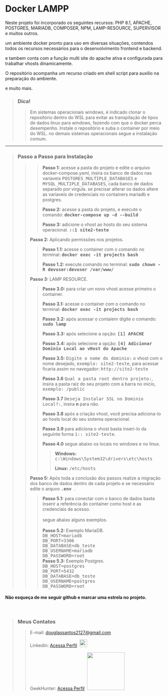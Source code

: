 # Docker LAMPP

Neste projeto foi incorporado os seguintes recursos: PHP 8.1, APACHE, POSTGRES, MARIADB, COMPOSER, NPM, LAMP-RESOURCE, SUPERVISOR e muitos outros.

um ambiente docker pronto para uso em diversas situações, contendos todos os recursos necessários para o desenvolvimento frontend e backend.

e tambem conta com a função multi site do apache ativa e configurada para trabalhar vhosts dinamicamente.

O repositório acompanha um recurso criado em shell script para auxilio na preparação do ambiente.

e muito mais.

> ### Dica!
> > Em sistemas operacionais windows, é indicado clonar o repositório dentro do WSL para evitar as transpilação de tipos de dados linux para windows, fazendo com que o docker perca desempenho.
> > Instale o repositório e suba o container por meio do WSL.
> > no demais sistemas operacionais segue a instalação comum. 

----------------------------------------------------------------------------------------------------------------------
> ### Passo a Passo para Instalação  
> > > **Passo 1:** acesse a pasta do projeto e edite o arquivo docker-compose.yaml, insira os banco de dados nas variaveis <kbd>POSTGRES_MULTIPLE_DATABASES</kbd> e <kbd>MYSQL_MULTIPLE_DATABASES</kbd>, cada banco de dados separado por virgula. se precisar alterar os dados altere as variaveis de credenciais no containers mariadb e postgres.
> > > 
> > > **Passo 2:** acesse a pasta do projeto, e execute o comando:  <kbd>**docker-compose up -d --build**</kbd>
> > >
> > > **Passo 3:** adicione o vhost ao hosts do seu sistema operacional. <kbd>**::1 site2-teste** </kbd>
> >
> > **Passo 2:** Aplicando permissões nos projetos.
> > > **Passo 1.1:** acesse o container com o comando no terminal: <kbd>**docker exec -it projects bash**</kbd>
> > >
> > > **Passo 1.2:** execute comando no terminal: <kbd> **sudo chown -R devuser:devuser /var/www/** </kbd>
> >
> > **Passo 3:** LAMP RESOURCE.
> > > **Passo 3.0:** para criar um novo vhost acesse primeiro o container.</kbd>
> > >
> > > **Passo 3.1:** acesse o container com o comando no terminal: <kbd>**docker exec -it projects bash**</kbd>
> > >
> > > **Passo 3.2:** após acessar o contaienr digite o comando: <kbd> **sudo lamp** </kbd>
> > >
> > > **Passo 3.3:** após selecione a opção: <kbd> **[1] APACHE** </kbd>
> > >
> > > **Passo 3.4:** após selecione a opção: <kbd> **[4] Adicionar Dominio Local ao vHost do Apache** </kbd>
> > >
> > > **Passo 3.5:** <kbd>Digite o nome do dominio:</kbd> o vhost com o nome desejado,  <kbd>exemplo: site2-teste</kbd>, para acessar ficaria assim no navegador:  <kbd>http://site2-teste</kbd>
> > >
> > > **Passo 3.6** <kbd>Qual a pasta root dentro projeto:</kbd>, insira a pasta raiz do seu projeto com a barra no inicio, <kbd>exemplo: /public</kbd>
> > >
> > > **Passo 3.7** <kbd>Deseja Instalar SSL no Dominio Local?:</kbd>, insira **n** para não.
> > >
> > > **Passo 3.8** após a criação vhost, você precisa adiciona-lo ao hosts local do seu sistema operacional.
> > >
> > > **Passo 3.9** para adiciona o vhost basta inseri-lo da seguinte forma <kbd>1:: site2-teste</kbd>.
> > >
> > > **Passo 4.0** segue abaixo os locais no windows e no linux.
> > > > **Windows:** <kbd>c:\Windows\System32\drivers\etc\hosts</kbd>
> > > >
> > > > **Linux:** <kbd>/etc/hosts</kbd>
> > > 
> > 
> > **Passo 5:** Após toda a conclusão dos passos realize a migração dos banco de dados dentro de cada projeto e se necessário edite o arquvo <kbd> **.env** </kbd>.
> > > **Passo 5.1:** para conectar com o banco de dados basta inserir a referência do container como host e as credenciais de acesso.<br><br> segue abaixo alguns exemplos.<br><br>
> > > **Passo 5.2:** Exemplo MariaDB.
> > > <br><kbd> DB_HOST=mariadb<br>DB_PORT=3306<br>DB_DATABASE=db_teste<br>DB_USERNAME=mariadb<br>DB_PASSWORD=root</kbd><br>
> > > **Passo 5.3:** Exemplo Postgres.
> > > <br><kbd> DB_HOST=postgres<br>DB_PORT=5432<br>DB_DATABASE=db_teste<br>DB_USERNAME=postgres<br>DB_PASSWORD=root</kbd><br>

#### Não esqueça de me seguir github e marcar uma estrela no projeto.

<br>

>### Meus Contatos</kbd>
> >E-mail: douglassantos2127@gmail.com
> >
> >Linkedin: <a href='https://www.linkedin.com/in/douglas-da-silva-santos/' target='_blank'>Acessa Perfil</a>&nbsp;&nbsp;<img src="https://cdn.jsdelivr.net/gh/devicons/devicon/icons/linkedin/linkedin-original.svg" width="24">
> >
> >GeekHunter: <a href='https://www.linkedin.com/in/douglas-da-silva-santos/' target='_blank'>Acessa Perfil</a>&nbsp;&nbsp;<img src="https://www.geekhunter.com.br/_next/static/media/geek-logo.5e162598.svg" width="120">
